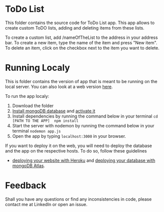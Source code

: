 # ToDo List
This folder contains the source code for ToDo List app. This app allows to create custom ToDO lists, adding and deleting items from these lists.  

To create a custom list, add /nameOfTheList to the address in your address bar. To create a new item, type the name of the item and press "New item".
To delete an item, click on the checkbox next to the item you want to delete.

# Running Localy
This is folder contains the version of app that is meant to be running on the local server. You can also look at a web version [here](https://todo-list-udemy.herokuapp.com/).

To run the app localy:
1. Download the folder
2. [Install mongoDB database]() and [activate it]()
3. Install dependencies by running the command below in your terminal
  `cd [PATH TO THE APP] 
  npm install`
4. Start the server with nodemon by running the command below in your terminal
  `nodemon app.js `
5. Open the app by typing `localhost:3000` in your browser.

If you want to deploy it on the web, you will need to deploy the database and the app on the respective hosts. To do so, follow these guidelines
- [deploying your website with Heroku]() and [deploying your database with mongoDB Atlas]().

# Feedback
Shall you have any questions or find any inconsistencies in code, please contact me at LinkedIn or open an issue.
